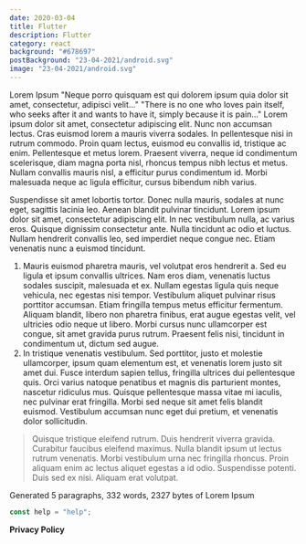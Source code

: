 ```yaml
---
date: 2020-03-04
title: Flutter
description: Flutter
category: react
background: "#678697"
postBackground: "23-04-2021/android.svg"
image: "23-04-2021/android.svg" 
---
```


Lorem Ipsum
"Neque porro quisquam est qui dolorem ipsum quia dolor sit amet, consectetur, adipisci velit..."
"There is no one who loves pain itself, who seeks after it and wants to have it, simply because it is pain..."
Lorem ipsum dolor sit amet, consectetur adipiscing elit. Nunc non accumsan lectus. Cras euismod lorem a mauris viverra sodales. In pellentesque nisi in rutrum commodo. Proin quam lectus, euismod eu convallis id, tristique ac enim. Pellentesque et metus lorem. Praesent viverra, neque id condimentum scelerisque, diam magna porta nisl, rhoncus tempus nibh lectus et metus. Nullam convallis mauris nisl, a efficitur purus condimentum id. Morbi malesuada neque ac ligula efficitur, cursus bibendum nibh varius.

Suspendisse sit amet lobortis tortor. Donec nulla mauris, sodales at nunc eget, sagittis lacinia leo. Aenean blandit pulvinar tincidunt. Lorem ipsum dolor sit amet, consectetur adipiscing elit. In nec vestibulum nulla, ac varius eros. Quisque dignissim consectetur ante. Nulla tincidunt ac odio et luctus. Nullam hendrerit convallis leo, sed imperdiet neque congue nec. Etiam venenatis nunc a euismod tincidunt.

1. Mauris euismod pharetra mauris, vel volutpat eros hendrerit a. Sed eu ligula et ipsum convallis ultrices. Nam eros diam, venenatis luctus sodales suscipit, malesuada et ex. Nullam egestas ligula quis neque vehicula, nec egestas nisi tempor. Vestibulum aliquet pulvinar risus porttitor accumsan. Etiam fringilla tempus metus efficitur fermentum. Aliquam blandit, libero non pharetra finibus, erat augue egestas velit, vel ultricies odio neque ut libero. Morbi cursus nunc ullamcorper est congue, sit amet gravida purus rutrum. Praesent felis nisi, tincidunt in condimentum ut, dictum sed augue.
2. In tristique venenatis vestibulum. Sed porttitor, justo et molestie ullamcorper, ipsum quam elementum est, et venenatis lorem justo sit amet dui. Fusce interdum sapien tellus, fringilla ultrices dui pellentesque quis. Orci varius natoque penatibus et magnis dis parturient montes, nascetur ridiculus mus. Quisque pellentesque massa vitae mi iaculis, nec pulvinar erat fringilla. Morbi sed neque sit amet felis blandit euismod. Vestibulum accumsan nunc eget dui pretium, et venenatis dolor sollicitudin.

> Quisque tristique eleifend rutrum. Duis hendrerit viverra gravida. Curabitur faucibus eleifend maximus. Nulla blandit ipsum ut lectus rutrum venenatis. Morbi vestibulum urna nec fringilla rhoncus. Proin aliquam enim ac lectus aliquet egestas a id odio. Suspendisse potenti. Duis sed ex nisi. Aliquam erat volutpat.

Generated 5 paragraphs, 332 words, 2327 bytes of Lorem Ipsum

```javascript
const help = "help";
```

**Privacy Policy**